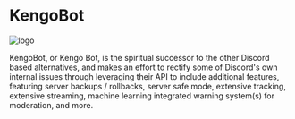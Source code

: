# KengoBot

![logo](https://raw.githubusercontent.com/CSAndrew/KengoBot/develop/resources/KengoAltR.png?token=AIV2XJADYVECGO75YFTIUIC6LFAMC)

KengoBot, or Kengo Bot, is the spiritual successor to the other Discord based alternatives, and makes an effort to rectify some of Discord's own internal issues through leveraging their API to include additional features, featuring server backups / rollbacks, server safe mode, extensive tracking, extensive streaming, machine learning integrated warning system(s) for moderation, and more.
